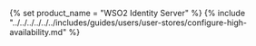 {% set product_name = "WSO2 Identity Server" %}
{% include "../../../../../../includes/guides/users/user-stores/configure-high-availability.md" %}
